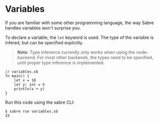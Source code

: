 # Variables

If you are familiar with some other programming language, the way Sabre handles variables won't surprise you.

To declare a variable, the `let` keyword is used. The type of the variable is infered, but can be specified explicitly.

> **Note**: Type inference currently only works when using the node-backend. For most other backends, the types need to be specified, until proper type inference is implemented.

```
// variables.sb
fn main() {
    let x = 10
    let y: int = 5
    println(x + y)
}
```

Run this code using the sabre CLI:

```
$ sabre run variables.sb
15
```
